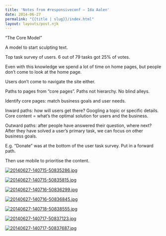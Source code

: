 ```yaml
---
title: 'Notes from #responsiveconf – Ida Aalen'
date: 2014-06-27
permalink: "{{title | slug}}/index.html"
layout: layouts/post.njk
---
```

&#8220;The Core Model&#8221;

A model to start sculpting text. 

Top task survey of users. 6 out of 79 tasks got 25% of votes. 

Even with this knowledge we spend a lot of time on home pages, but people don&#8217;t come to look at the home page. 

Users don&#8217;t come to navigate the site either. 

Paths to pages from &#8220;core pages&#8221;. Paths not hierarchy. No blind alleys. 

Identify core pages: match business goals and user needs. 

Inward paths: how will users get there? Googling a topic or specific details.  
Core content = what&#8217;s the optimal solution for users and the business. 

Outward paths: after people have answered their question, where next?  
After they have solved a user&#8217;s primary task, we can focus on other business goals. 

E.g. &#8220;Donate&#8221; was at the bottom of the user task survey. Put in a forward path. 

Then use mobile to prioritise the content. 

[<img src="http://mattrad.uk/wp-content/uploads/2014/06/20140627-140715-50835286.jpg" alt="20140627-140715-50835286.jpg" class="alignnone size-full" />][1]

[<img src="http://mattrad.uk/wp-content/uploads/2014/06/20140627-140715-50835815.jpg" alt="20140627-140715-50835815.jpg" class="alignnone size-full" />][2]

[<img src="http://mattrad.uk/wp-content/uploads/2014/06/20140627-140716-50836299.jpg" alt="20140627-140716-50836299.jpg" class="alignnone size-full" />][3]

[<img src="http://mattrad.uk/wp-content/uploads/2014/06/20140627-140716-50836845.jpg" alt="20140627-140716-50836845.jpg" class="alignnone size-full" />][4]

[<img src="http://mattrad.uk/wp-content/uploads/2014/06/20140627-140718-50838555.jpg" alt="20140627-140718-50838555.jpg" class="alignnone size-full" />][5]

[<img src="http://mattrad.uk/wp-content/uploads/2014/06/20140627-140717-50837123.jpg" alt="20140627-140717-50837123.jpg" class="alignnone size-full" />][6]

[<img src="http://mattrad.uk/wp-content/uploads/2014/06/20140627-140717-50837687.jpg" alt="20140627-140717-50837687.jpg" class="alignnone size-full" />][7]

 [1]: http://mattrad.uk/wp-content/uploads/2014/06/20140627-140715-50835286.jpg
 [2]: http://mattrad.uk/wp-content/uploads/2014/06/20140627-140715-50835815.jpg
 [3]: http://mattrad.uk/wp-content/uploads/2014/06/20140627-140716-50836299.jpg
 [4]: http://mattrad.uk/wp-content/uploads/2014/06/20140627-140716-50836845.jpg
 [5]: http://mattrad.uk/wp-content/uploads/2014/06/20140627-140718-50838555.jpg
 [6]: http://mattrad.uk/wp-content/uploads/2014/06/20140627-140717-50837123.jpg
 [7]: http://mattrad.uk/wp-content/uploads/2014/06/20140627-140717-50837687.jpg